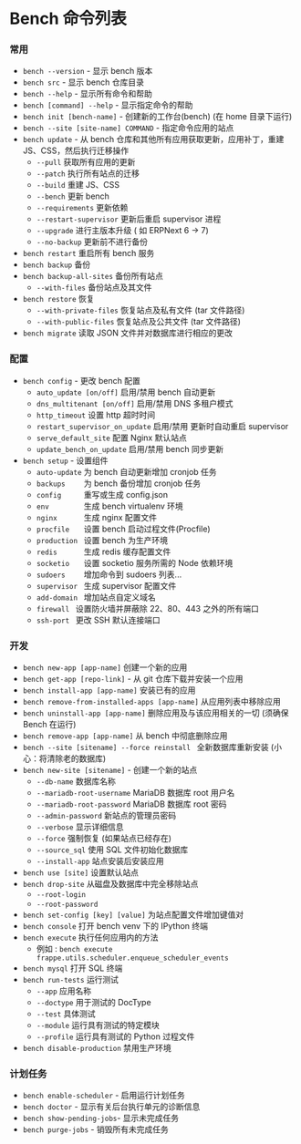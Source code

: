 # Bench 命令列表

### 常用

* `bench --version` - 显示 bench 版本
* `bench src` - 显示 bench 仓库目录
* `bench --help` - 显示所有命令和帮助
* `bench [command] --help` - 显示指定命令的帮助
* `bench init [bench-name]` - 创建新的工作台(bench) (在 home 目录下运行)
* `bench --site [site-name] COMMAND` - 指定命令应用的站点
* `bench update` - 从 bench 仓库和其他所有应用获取更新，应用补丁，重建 JS、CSS，然后执行迁移操作
  * `--pull`                获取所有应用的更新
  * `--patch`               执行所有站点的迁移
  * `--build`               重建 JS、CSS
  * `--bench`               更新 bench
  * `--requirements`        更新依赖
  * `--restart-supervisor`  更新后重启 supervisor 进程
  * `--upgrade`             进行主版本升级 ( 如 ERPNext 6 -> 7)
  * `--no-backup`           更新前不进行备份
* `bench restart` 重启所有 bench 服务 
* `bench backup` 备份 
* `bench backup-all-sites` 备份所有站点
  * `--with-files` 备份站点及其文件
* `bench restore` 恢复
  * `--with-private-files` 恢复站点及私有文件 (tar 文件路径)
  * `--with-public-files` 恢复站点及公共文件 (tar 文件路径)
* `bench migrate` 读取 JSON 文件并对数据库进行相应的更改

### 配置
* `bench config` - 更改 bench 配置
  * `auto_update [on/off]`          启用/禁用 bench 自动更新
  * `dns_multitenant [on/off]`      启用/禁用 DNS 多租户模式
  * `http_timeout`                  设置 http 超时时间
  * `restart_supervisor_on_update`  启用/禁用 更新时自动重启 supervisor
  * `serve_default_site`            配置 Nginx 默认站点
  * `update_bench_on_update`        启用/禁用 bench 同步更新
* `bench setup` - 设置组件
  * `auto-update`  为 bench 自动更新增加 cronjob 任务
  * `backups    `  为 bench 备份增加 cronjob 任务
  * `config     `  重写或生成 config.json
  * `env        `  生成 bench virtualenv 环境
  * `nginx      `  生成 nginx 配置文件
  * `procfile   `  设置 bench 启动过程文件(Procfile)
  * `production `  设置 bench 为生产环境
  * `redis      `  生成 redis 缓存配置文件
  * `socketio   `  设置 socketio 服务所需的 Node 依赖环境
  * `sudoers    `  增加命令到 sudoers 列表...
  * `supervisor `  生成 supervisor 配置文件
  * `add-domain `  增加站点自定义域名
  * `firewall `    设置防火墙并屏蔽除 22、80、443 之外的所有端口
  * `ssh-port `    更改 SSH 默认连接端口

### 开发

* `bench new-app [app-name]` 创建一个新的应用
* `bench get-app [repo-link]` - 从 git 仓库下载并安装一个应用
* `bench install-app [app-name]` 安装已有的应用
* `bench remove-from-installed-apps [app-name]` 从应用列表中移除应用
* `bench uninstall-app [app-name]` 删除应用及与该应用相关的一切 (须确保 Bench 在运行)
* `bench remove-app [app-name]` 从 bench 中彻底删除应用
* `bench --site [sitename] --force reinstall ` 全新数据库重新安装 (小心：将清除老的数据库) 
* `bench new-site [sitename]` - 创建一个新的站点
  * `--db-name`                数据库名称
  * `--mariadb-root-username`  MariaDB 数据库 root 用户名
  * `--mariadb-root-password`  MariaDB 数据库 root 密码
  * `--admin-password`         新站点的管理员密码
  * `--verbose`                显示详细信息
  * `--force`                  强制恢复 (如果站点已经存在)
  * `--source_sql`             使用 SQL 文件初始化数据库
  * `--install-app`            站点安装后安装应用
* `bench use [site]` 设置默认站点
* `bench drop-site` 从磁盘及数据库中完全移除站点
  * `--root-login` 
  * `--root-password`
* `bench set-config [key] [value]`   为站点配置文件增加键值对
* `bench console`   打开 bench venv 下的 IPython 终端
* `bench execute`   执行任何应用内的方法
  * 例如 : `bench execute frappe.utils.scheduler.enqueue_scheduler_events`
* `bench mysql`  打开 SQL 终端 
* `bench run-tests`  运行测试
  * `--app` 应用名称
  * `--doctype` 用于测试的 DocType
  * `--test` 具体测试
  * `--module` 运行具有测试的特定模块
  * `--profile` 运行具有测试的 Python 过程文件
* `bench disable-production`  禁用生产环境

### 计划任务

* `bench enable-scheduler` - 启用运行计划任务
* `bench doctor` - 显示有关后台执行单元的诊断信息
* `bench show-pending-jobs`- 显示未完成任务
* `bench purge-jobs` - 销毁所有未完成任务

